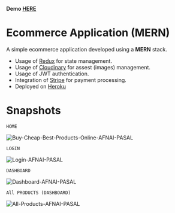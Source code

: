  **Demo [HERE](https://ecommerce-mern-app-afnaipasal.herokuapp.com/)**

# Ecommerce Application (MERN)
A simple ecommerce application developed using a **MERN** stack. 
- Usage of [Redux](https://redux.js.org/) for state management.
- Usage of [Cloudinary](https://cloudinary.com/) for assest (images) management. 
- Usage of JWT authentication.
- Integration of [Stripe](https://stripe.com/) for payment processing.
- Deployed on [Heroku](https://www.heroku.com/)

# Snapshots
`HOME`

![Buy-Cheap-Best-Products-Online-AFNAI-PASAL](https://user-images.githubusercontent.com/70515260/132940809-20ce427b-e36e-40dc-933c-e10cb7a80bd8.png)

`LOGIN`

![Login-AFNAI-PASAL](https://user-images.githubusercontent.com/70515260/132941059-fe35f5a1-f33d-4630-a4bd-ea805a4d3e88.png)

`DASHBOARD`

![Dashboard-AFNAI-PASAL](https://user-images.githubusercontent.com/70515260/132940811-61165b88-90bf-4663-81d0-41f864721233.png)

`All PRODUCTS (DASHBOARD)`

![All-Products-AFNAI-PASAL](https://user-images.githubusercontent.com/70515260/132941005-2c263192-eb25-4beb-a9d7-1ded34298a18.png)



